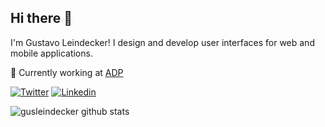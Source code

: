 ## Hi there 👋

I'm Gustavo Leindecker! I design and develop user interfaces for web and mobile applications.

🔭 Currently working at [ADP](https://tech.adp.com/)

[![Twitter](https://img.shields.io/badge/-Twitter-2693ff?style=for-the-badge&logo=twitter&logoColor=white)](https://twitter.com/gustalp)
[![Linkedin](https://img.shields.io/badge/-LinkedIn-2693ff?style=for-the-badge&logo=linkedin&logoColor=white)](https://www.linkedin.com/in/gusleindecker/)

![gusleindecker github stats](https://github-readme-stats.vercel.app/api?username=gusleindecker&show_icons=true&title_color=fff&icon_color=2693ff&text_color=9f9f9f&bg_color=222222)

<!--
**gusleindecker/gusleindecker** is a ✨ _special_ ✨ repository because its `README.md` (this file) appears on your GitHub profile.

Here are some ideas to get you started:

- 🔭 I’m currently working at [ADP](https://tech.adp.com/)
- 🌱 I’m currently learning ...
- 👯 I’m looking to collaborate on ...
- 🤔 I’m looking for help with ...
- 💬 Ask me about ...
- 📫 How to reach me: ...
- 😄 Pronouns: ...
- ⚡ Fun fact: ...
-->

